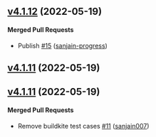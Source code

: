 <!-- latest_release -->
<!-- latest_release -->

<!-- release_rollup -->
<!-- release_rollup -->

<!-- latest_stable_release -->
## [v4.1.12](https://github.com/chef/semverse/tree/v4.1.12) (2022-05-19)

#### Merged Pull Requests
- Publish [#15](https://github.com/chef/semverse/pull/15) ([sanjain-progress](https://github.com/sanjain-progress))
<!-- latest_stable_release -->

## [v4.1.11](https://github.com/chef/semverse/tree/v4.1.11) (2022-05-19)

## [v4.1.11](https://github.com/chef/semverse/tree/v4.1.11) (2022-05-19)

#### Merged Pull Requests
- Remove buildkite test cases [#11](https://github.com/chef/semverse/pull/11) ([sanjain007](https://github.com/sanjain007))